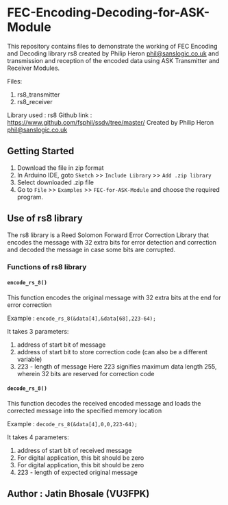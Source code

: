 # FEC-Encoding-Decoding-for-ASK-Module

This repository contains files to demonstrate the working of FEC Encoding and Decoding library rs8 created by Philip Heron <phil@sanslogic.co.uk> and transmission and reception of the encoded data using ASK Transmitter and Receiver Modules.

Files:
1. rs8_transmitter
2. rs8_receiver

Library used : rs8
Github link : <https://www.github.com/fsphil/ssdv/tree/master/> 
Created by Philip Heron <phil@sanslogic.co.uk>

## Getting Started
1. Download the file in zip format
2. In Arduino IDE, goto `Sketch` >> `Include Library` >> `Add .zip library`
3. Select downloaded .zip file
4. Go to `File` >> `Examples` >> `FEC-for-ASK-Module` and choose the required program.

## Use of rs8 library
The rs8 library is a Reed Solomon Forward Error Correction Library that encodes the message with 32 extra bits for error detection and correction and decoded the message in case some bits are corrupted.

### Functions of rs8 library

#### `encode_rs_8()`
This function encodes the original message with 32 extra bits at the end for error correction

Example : `encode_rs_8(&data[4],&data[68],223-64);`

It takes 3 parameters:
1. address of start bit of message
2. address of start bit to store correction code (can also be a different variable)
3. 223 - length of message
    Here 223 signifies maximum data length 255, wherein 32 bits are reserved for correction code
    
#### `decode_rs_8()`
This function decodes the received encoded message and loads the corrected message into the specified memory location

Example : `decode_rs_8(&data[4],0,0,223-64);`

It takes 4 parameters:
1. address of start bit of received message
2. For digital application, this bit should be zero
3. For digital application, this bit should be zero
4. 223 - length of expected original message


## Author : Jatin Bhosale (VU3FPK)
